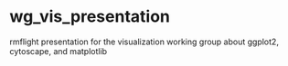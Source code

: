 wg_vis_presentation
===================

rmflight presentation for the visualization working group about ggplot2, cytoscape, and matplotlib
